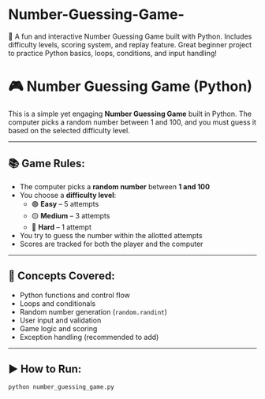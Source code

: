 # Number-Guessing-Game-
🎯 A fun and interactive Number Guessing Game built with Python. Includes difficulty levels, scoring system, and replay feature. Great beginner project to practice Python basics, loops, conditions, and input handling!

# 🎮 Number Guessing Game (Python)

This is a simple yet engaging **Number Guessing Game** built in Python. The computer picks a random number between 1 and 100, and you must guess it based on the selected difficulty level.

---

## 📚 Game Rules:
- The computer picks a **random number** between **1 and 100**
- You choose a **difficulty level**:
  - 🟢 **Easy** – 5 attempts
  - 🟡 **Medium** – 3 attempts
  - 🔴 **Hard** – 1 attempt
- You try to guess the number within the allotted attempts
- Scores are tracked for both the player and the computer

---

## 🧠 Concepts Covered:
- Python functions and control flow
- Loops and conditionals
- Random number generation (`random.randint`)
- User input and validation
- Game logic and scoring
- Exception handling (recommended to add)

---

## ▶️ How to Run:

```bash
python number_guessing_game.py

